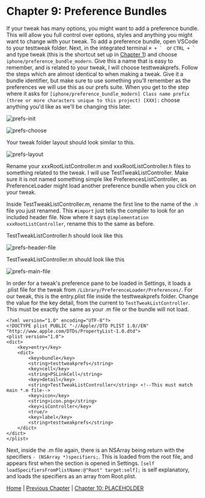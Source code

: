 # Chapter 9: Preference Bundles

If your tweak has many options, you might want to add a preference bundle. This will allow you full control over options, styles and anything you might want to change with your tweak. To add a preference bundle, open VSCode to your testtweak folder. Next, in the integrated terminal ```⌘ + ` ``` or ```CTRL + ` ``` and type tweak (this is the shortcut set up in [Chapter 1](https://github.com/MTACS/TweakGuide/blob/master/chapters/1.md)) and choose ```iphone/preference_bundle_modern```. Give this a name that is easy to remember, and is related to your tweak, I will choose testtweakprefs. Follow the steps which are almost identical to when making a tweak. Give it a bundle identifier, but make sure to use something you'll remember as the preferences we will use this as our prefs suite. When you get to the step where it asks for ```[iphone/preference_bundle_modern] Class name prefix (three or more characters unique to this project) [XXX]:``` choose anything you'd like as we'll be changing this later.

![prefs-init](https://github.com/MTACS/TweakGuide/blob/master/images/prefs-init.png)

![prefs-choose](https://github.com/MTACS/TweakGuide/blob/master/images/prefs-choose.png)

Your tweak folder layout should look similar to this.

![prefs-layout](https://github.com/MTACS/TweakGuide/blob/master/images/prefs-layout.png)

Rename your xxxRootListController.m and xxxRootListController.h files to something related to the tweak. I will use TestTweakListController. Make sure it is not named something simple like PreferencesListController, as PreferenceLoader might load another preference bundle when you click on your tweak. 

Inside TestTweakListController.m, rename the first line to the name of the ```.h``` file you just renamed. This ```#import``` just tells the compiler to look for an included header file. Now where it says ```@implementation xxxRootListController```, rename this to the same as before. 

TestTweakListController.h should look like this

![prefs-header-file](https://github.com/MTACS/TweakGuide/blob/master/images/prefs-header-file.png)

TestTweakListController.m should look like this

![prefs-main-file](https://github.com/MTACS/TweakGuide/blob/master/images/prefs-main-file.png)

In order for a tweak's preference pane to be loaded in Settings, it loads a .plist file for the tweak from ```/Library/PreferenceLoader/Preferences/```. For our tweak, this is the entry.plist file inside the testtweakprefs folder. Change the value for the key detail, from the current to ```TestTweakListController```. This must be exactly the same as your .m file or the bundle will not load.

```property-list
<?xml version="1.0" encoding="UTF-8"?>
<!DOCTYPE plist PUBLIC "-//Apple//DTD PLIST 1.0//EN" "http://www.apple.com/DTDs/PropertyList-1.0.dtd">
<plist version="1.0">
<dict>
	<key>entry</key>
	<dict>
		<key>bundle</key>
		<string>testtweakprefs</string>
		<key>cell</key>
		<string>PSLinkCell</string>
		<key>detail</key>
		<string>TestTweakListController</string> <!--This must match main *.m file-->
		<key>icon</key>
		<string>icon.png</string>
		<key>isController</key>
		<true/>
		<key>label</key>
		<string>testtweakprefs</string>
	</dict>
</dict>
</plist>
```

Next, inside the .m file again, there is an NSArray being return with the specifiers ```- (NSArray *)specifiers;```. This is loaded from the root file, and appears first when the section is opened in Settings. ```[self loadSpecifiersFromPlistName:@"Root" target:self];``` is self explanatory, and loads the specifiers as an array from Root.plist.

[Home](https://github.com/MTACS/TweakGuide/blob/master/README.md) | [Previous Chapter](https://github.com/MTACS/TweakGuide/blob/master/chapters/8.md) | [Chapter 10: PLACEHOLDER](https://github.com/MTACS/TweakGuide/blob/master/chapters/10.md)
